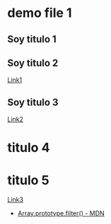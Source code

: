 # demo file 1
## Soy titulo 1

## Soy titulo 2
[Link1](http://books.toscrape.com/catalogue/libertarianism-for-beginners_982/index.html)

## Soy titulo 3
[Link2](https://bobbyhadz.com/blog/node-js-check-if-file-contains-string) 

# titulo 4

# titulo 5
[Link3](www.w3schools.com/nodejs/nodejs_filesystem.aspx)

* [Array.prototype.filter() - MDN](https://developer.mozilla.org/es/docs/Web/JavaScript/Reference/Global_Objects/Array/filter)
